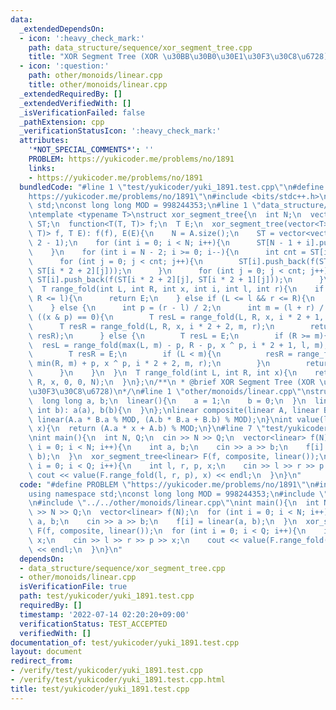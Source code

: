 ```yaml
---
data:
  _extendedDependsOn:
  - icon: ':heavy_check_mark:'
    path: data_structure/sequence/xor_segment_tree.cpp
    title: "XOR Segment Tree (XOR \u30BB\u30B0\u30E1\u30F3\u30C8\u6728)"
  - icon: ':question:'
    path: other/monoids/linear.cpp
    title: other/monoids/linear.cpp
  _extendedRequiredBy: []
  _extendedVerifiedWith: []
  _isVerificationFailed: false
  _pathExtension: cpp
  _verificationStatusIcon: ':heavy_check_mark:'
  attributes:
    '*NOT_SPECIAL_COMMENTS*': ''
    PROBLEM: https://yukicoder.me/problems/no/1891
    links:
    - https://yukicoder.me/problems/no/1891
  bundledCode: "#line 1 \"test/yukicoder/yuki_1891.test.cpp\"\n#define PROBLEM \"\
    https://yukicoder.me/problems/no/1891\"\n#include <bits/stdc++.h>\nusing namespace\
    \ std;\nconst long long MOD = 998244353;\n#line 1 \"data_structure/sequence/xor_segment_tree.cpp\"\
    \ntemplate <typename T>\nstruct xor_segment_tree{\n  int N;\n  vector<vector<T>>\
    \ ST;\n  function<T(T, T)> f;\n  T E;\n  xor_segment_tree(vector<T> &A, function<T(T,\
    \ T)> f, T E): f(f), E(E){\n    N = A.size();\n    ST = vector<vector<T>>(N *\
    \ 2 - 1);\n    for (int i = 0; i < N; i++){\n      ST[N - 1 + i].push_back(A[i]);\n\
    \    }\n    for (int i = N - 2; i >= 0; i--){\n      int cnt = ST[i * 2 + 1].size();\n\
    \      for (int j = 0; j < cnt; j++){\n        ST[i].push_back(f(ST[i * 2 + 1][j],\
    \ ST[i * 2 + 2][j]));\n      }\n      for (int j = 0; j < cnt; j++){\n       \
    \ ST[i].push_back(f(ST[i * 2 + 2][j], ST[i * 2 + 1][j]));\n      }\n    }\n  }\n\
    \  T range_fold(int L, int R, int x, int i, int l, int r){\n    if (r <= L ||\
    \ R <= l){\n      return E;\n    } else if (L <= l && r <= R){\n      return ST[i][x];\n\
    \    } else {\n      int p = (r - l) / 2;\n      int m = (l + r) / 2;\n      if\
    \ ((x & p) == 0){\n        T resL = range_fold(L, R, x, i * 2 + 1, l, m);\n  \
    \      T resR = range_fold(L, R, x, i * 2 + 2, m, r);\n        return f(resL,\
    \ resR);\n      } else {\n        T resL = E;\n        if (R >= m){\n        \
    \  resL = range_fold(max(L, m) - p, R - p, x ^ p, i * 2 + 1, l, m);\n        }\n\
    \        T resR = E;\n        if (L < m){\n          resR = range_fold(L + p,\
    \ min(R, m) + p, x ^ p, i * 2 + 2, m, r);\n        }\n        return f(resR, resL);\n\
    \      }\n    }\n  }\n  T range_fold(int L, int R, int x){\n    return range_fold(L,\
    \ R, x, 0, 0, N);\n  }\n};\n/**\n * @brief XOR Segment Tree (XOR \u30BB\u30B0\u30E1\
    \u30F3\u30C8\u6728)\n*/\n#line 1 \"other/monoids/linear.cpp\"\nstruct linear{\n\
    \  long long a, b;\n  linear(){\n    a = 1;\n    b = 0;\n  }\n  linear(int a,\
    \ int b): a(a), b(b){\n  }\n};\nlinear composite(linear A, linear B){\n  return\
    \ linear(A.a * B.a % MOD, (A.b * B.a + B.b) % MOD);\n}\nint value(linear A, int\
    \ x){\n  return (A.a * x + A.b) % MOD;\n}\n#line 7 \"test/yukicoder/yuki_1891.test.cpp\"\
    \nint main(){\n  int N, Q;\n  cin >> N >> Q;\n  vector<linear> f(N);\n  for (int\
    \ i = 0; i < N; i++){\n    int a, b;\n    cin >> a >> b;\n    f[i] = linear(a,\
    \ b);\n  }\n  xor_segment_tree<linear> F(f, composite, linear());\n  for (int\
    \ i = 0; i < Q; i++){\n    int l, r, p, x;\n    cin >> l >> r >> p >> x;\n   \
    \ cout << value(F.range_fold(l, r, p), x) << endl;\n  }\n}\n"
  code: "#define PROBLEM \"https://yukicoder.me/problems/no/1891\"\n#include <bits/stdc++.h>\n\
    using namespace std;\nconst long long MOD = 998244353;\n#include \"../../data_structure/sequence/xor_segment_tree.cpp\"\
    \n#include \"../../other/monoids/linear.cpp\"\nint main(){\n  int N, Q;\n  cin\
    \ >> N >> Q;\n  vector<linear> f(N);\n  for (int i = 0; i < N; i++){\n    int\
    \ a, b;\n    cin >> a >> b;\n    f[i] = linear(a, b);\n  }\n  xor_segment_tree<linear>\
    \ F(f, composite, linear());\n  for (int i = 0; i < Q; i++){\n    int l, r, p,\
    \ x;\n    cin >> l >> r >> p >> x;\n    cout << value(F.range_fold(l, r, p), x)\
    \ << endl;\n  }\n}\n"
  dependsOn:
  - data_structure/sequence/xor_segment_tree.cpp
  - other/monoids/linear.cpp
  isVerificationFile: true
  path: test/yukicoder/yuki_1891.test.cpp
  requiredBy: []
  timestamp: '2022-07-14 02:20:20+09:00'
  verificationStatus: TEST_ACCEPTED
  verifiedWith: []
documentation_of: test/yukicoder/yuki_1891.test.cpp
layout: document
redirect_from:
- /verify/test/yukicoder/yuki_1891.test.cpp
- /verify/test/yukicoder/yuki_1891.test.cpp.html
title: test/yukicoder/yuki_1891.test.cpp
---
```

